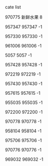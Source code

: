 cate list

970775 新鲜水果 8

957347 957347 -1

957330 957330 -1

961006 961006 -1

5057 5057 -1

957428 957428 -1

972219 972219 -1

957430 957430 -1

957615 957615 -1

955035 955035 -1

972200 972200 -1

970778 970778 -1

958104 958104 -1

975706 975706 -1

970776 970776 -1

969032 969032 -1

